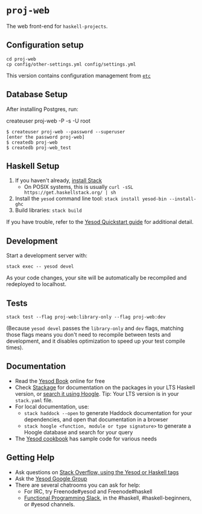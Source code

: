# `proj-web`

The web front-end for `haskell-projects`.

## Configuration setup

```
cd proj-web
cp config/other-settings.yml config/settings.yml
```

This version contains configuration management from
[`etc`](https://github.com/roman/Haskell-etc)

## Database Setup

After installing Postgres, run:

createuser proj-web -P -s -U root
```
$ createuser proj-web --password --superuser
[enter the password proj-web]
$ createdb proj-web
$ createdb proj-web_test
```

## Haskell Setup

1. If you haven't already, [install Stack](https://haskell-lang.org/get-started)
    * On POSIX systems, this is usually `curl -sSL https://get.haskellstack.org/ | sh`
2. Install the `yesod` command line tool: `stack install yesod-bin --install-ghc`
3. Build libraries: `stack build`

If you have trouble, refer to the [Yesod Quickstart guide](https://www.yesodweb.com/page/quickstart) for additional detail.

## Development

Start a development server with:

```
stack exec -- yesod devel
```

As your code changes, your site will be automatically be recompiled and redeployed to localhost.

## Tests

```
stack test --flag proj-web:library-only --flag proj-web:dev
```

(Because `yesod devel` passes the `library-only` and `dev` flags, matching those flags means you don't need to recompile between tests and development, and it disables optimization to speed up your test compile times).

## Documentation

* Read the [Yesod Book](https://www.yesodweb.com/book) online for free
* Check [Stackage](http://stackage.org/) for documentation on the packages in your LTS Haskell version, or [search it using Hoogle](https://www.stackage.org/lts/hoogle?q=). Tip: Your LTS version is in your `stack.yaml` file.
* For local documentation, use:
    * `stack haddock --open` to generate Haddock documentation for your dependencies, and open that documentation in a browser
    * `stack hoogle <function, module or type signature>` to generate a Hoogle database and search for your query
* The [Yesod cookbook](https://github.com/yesodweb/yesod-cookbook) has sample code for various needs

## Getting Help

* Ask questions on [Stack Overflow, using the Yesod or Haskell tags](https://stackoverflow.com/questions/tagged/yesod+haskell)
* Ask the [Yesod Google Group](https://groups.google.com/forum/#!forum/yesodweb)
* There are several chatrooms you can ask for help:
    * For IRC, try Freenode#yesod and Freenode#haskell
    * [Functional Programming Slack](https://fpchat-invite.herokuapp.com/), in the #haskell, #haskell-beginners, or #yesod channels.

